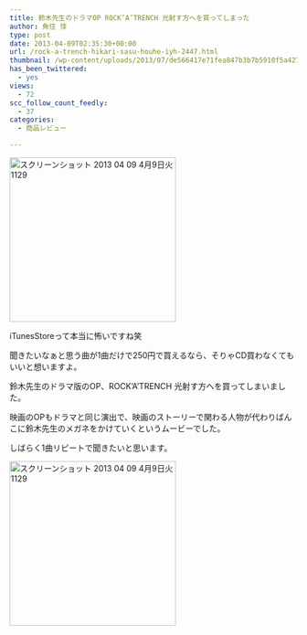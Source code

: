 ```yaml
---
title: 鈴木先生のドラマOP ROCK’A’TRENCH 光射す方へを買ってしまった
author: 魚住 惇
type: post
date: 2013-04-09T02:35:30+00:00
url: /rock-a-trench-hikari-sasu-houhe-iyh-2447.html
thumbnail: /wp-content/uploads/2013/07/de566417e71fea847b3b7b5910f5a427.png
has_been_twittered:
  - yes
views:
  - 72
scc_follow_count_feedly:
  - 37
categories:
  - 商品レビュー

---
```

[<img decoding="async" loading="lazy" title="スクリーンショット 2013-04-09 4月9日火1129.png" src="/wp-content/uploads/2013/04/de566417e71fea847b3b7b5910f5a427.png" alt="スクリーンショット 2013 04 09 4月9日火1129" width="291" height="288" border="0" />][1]

<!--more-->

iTunesStoreって本当に怖いですね笑</p> 

聞きたいなぁと思う曲が1曲だけで250円で買えるなら、そりゃCD買わなくてもいいと想いますよ。</p> 

鈴木先生のドラマ版のOP、ROCK’A’TRENCH 光射す方へを買ってしまいました。

映画のOPもドラマと同じ演出で、映画のストーリーで関わる人物が代わりばんこに鈴木先生のメガネをかけていくというムービーでした。</p> 

しばらく1曲リピートで聞きたいと思います。

[<img decoding="async" loading="lazy" title="スクリーンショット 2013-04-09 4月9日火1129.png" src="/wp-content/uploads/2013/04/de566417e71fea847b3b7b5910f5a427.png" alt="スクリーンショット 2013 04 09 4月9日火1129" width="291" height="288" border="0" />][1]

 [1]: http://click.linksynergy.com/fs-bin/click?id=X4b77EM*hqg&subid=&offerid=94348.1&type=10&tmpid=5572&RD_PARM1=https%3A%2F%2Fitunes.apple.com%2Fjp%2Falbum%2Fguang-shesu-fanghe-single%2Fid442195968